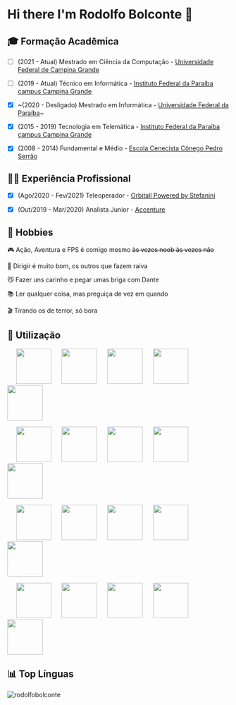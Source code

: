 # Hi there I'm Rodolfo Bolconte 👋

## 🎓 Formação Acadêmica
- [ ] (2021 - Atual) Mestrado em Ciência da Computação - <a href="http://www.computacao.ufcg.edu.br/pos-graduacao" target="_blank">Universidade Federal de Campina Grande</a>

- [ ] (2019 - Atual) Técnico em Informática - <a href="https://estudante.ifpb.edu.br/cursos/97/" target="_blank">Instituto Federal da Paraíba campus Campina Grande</a>

- [X] ~(2020 - Desligado) Mestrado em Informática - <a href="http://ppgi.ci.ufpb.br/" target="_blank">Universidade Federal da Paraíba</a>~

- [X] (2015 - 2019) Tecnologia em Telemática - <a href="https://estudante.ifpb.edu.br/cursos/27/" target="_blank">Instituto Federal da Paraíba campus Campina Grande</a>

- [X] (2008 - 2014) Fundamental e Médio - <a href="http://cnec.br/" target="_blank">Escola Cenecista Cônego Pedro Serrão</a>

## 👨‍💻 Experiência Profissional

- [X] (Ago/2020 - Fev/2021) Teleoperador - <a href="https://orbitall.com.br/" target="_blank">Orbitall Powered by Stefanini</a>

- [X] (Out/2019 - Mar/2020) Analista Junior - <a href="https://www.accenture.com/" target="_blank">Accenture</a>

## 🎢 Hobbies

🎮 Ação, Aventura e FPS é comigo mesmo ~~às vezes noob às vezes não~~

🚗 Dirigir é muito bom, os outros que fazem raiva

😼 Fazer uns carinho e pegar umas briga com Dante

📚 Ler qualquer coisa, mas preguiça de vez em quando

🎬 Tirando os de terror, só bora

## 🧠 Utilização

<p>
&nbsp;&nbsp;&nbsp;&nbsp;&nbsp;<img src="https://camo.githubusercontent.com/888e388801f947dec7c3d843942c277af25fe2b1aed1821542c4e711f210312a/68747470733a2f2f75706c6f61642e77696b696d656469612e6f72672f77696b6970656469612f636f6d6d6f6e732f7468756d622f632f63332f507974686f6e2d6c6f676f2d6e6f746578742e7376672f37363870782d507974686f6e2d6c6f676f2d6e6f746578742e7376672e706e67" width="80" height="80"/> &nbsp;&nbsp;&nbsp;&nbsp;&nbsp;<img src="https://camo.githubusercontent.com/3089bed0bd60ce0a2ecb92ac877f72aff90934bb7d7faefd923437b4389ab421/68747470733a2f2f63646e2e69636f6e73636f75742e636f6d2f69636f6e2f667265652f706e672d3531322f646a616e676f2d322d3238323835352e706e67" width="80" height="80"/> &nbsp;&nbsp;&nbsp;&nbsp;&nbsp;<img src="https://cdn.iconscout.com/icon/free/png-512/java-23-225999.png" width="80" height="80"/> &nbsp;&nbsp;&nbsp;&nbsp;&nbsp;<img src="https://cdn.iconscout.com/icon/free/png-512/c-programming-569564.png" width="80" height="80"/> &nbsp;&nbsp;&nbsp;&nbsp;&nbsp;<img src="https://cdn.iconscout.com/icon/free/png-256/mysql-5-226027.png" width="80" height="80"/>
</p>

<p>
&nbsp;&nbsp;&nbsp;&nbsp;&nbsp;<img src="https://cdn.worldvectorlogo.com/logos/html-1.svg" width="80" height="80"/> &nbsp;&nbsp;&nbsp;&nbsp;&nbsp;<img src="https://cdn.worldvectorlogo.com/logos/css-3.svg" width="80" height="80"/> &nbsp;&nbsp;&nbsp;&nbsp;&nbsp;<img src="https://cdn.worldvectorlogo.com/logos/javascript-1.svg" width="80" height="80"/> &nbsp;&nbsp;&nbsp;&nbsp;&nbsp;<img src="https://cdn.worldvectorlogo.com/logos/jquery.svg" width="80" height="80"/> &nbsp;&nbsp;&nbsp;&nbsp;&nbsp;<img src="https://cdn.worldvectorlogo.com/logos/bootstrap-4.svg" width="80" height="80"/>
</p>

<p>
&nbsp;&nbsp;&nbsp;&nbsp;&nbsp;<img src="https://cdn.worldvectorlogo.com/logos/microsoft-windows-22.svg" width="80" height="80"/> &nbsp;&nbsp;&nbsp;&nbsp;&nbsp;<img src="https://cdn.worldvectorlogo.com/logos/linux-tux.svg" width="80" height="80"/> &nbsp;&nbsp;&nbsp;&nbsp;&nbsp;<img src="https://cdn.worldvectorlogo.com/logos/ubuntu-4.svg" width="80" height="80"/> &nbsp;&nbsp;&nbsp;&nbsp;&nbsp;<img src="https://cdn.worldvectorlogo.com/logos/git-icon.svg" width="80" height="80"/> &nbsp;&nbsp;&nbsp;&nbsp;&nbsp;<img src="https://cdn.worldvectorlogo.com/logos/github-icon-1.svg" width="80" height="80"/>
</p>

<p>
&nbsp;&nbsp;&nbsp;&nbsp;&nbsp;<img src="https://cdn.worldvectorlogo.com/logos/google-2015.svg" width="80" height="80"/> &nbsp;&nbsp;&nbsp;&nbsp;&nbsp;<img src="https://cdn.worldvectorlogo.com/logos/wordpress-blue.svg" width="80" height="80"/> &nbsp;&nbsp;&nbsp;&nbsp;&nbsp;<img src="https://cdn.worldvectorlogo.com/logos/photoshop-cc-4.svg" width="80" height="80"/> &nbsp;&nbsp;&nbsp;&nbsp;&nbsp;<img src="https://cdn.worldvectorlogo.com/logos/adobe-illustrator-cc.svg" width="80" height="80"/> &nbsp;&nbsp;&nbsp;&nbsp;&nbsp;<img src="https://cdn.worldvectorlogo.com/logos/trello.svg" width="80" height="80"/>
</p>

## 📊 Top Línguas

<img src="https://github-readme-stats.vercel.app/api/top-langs/?username=rodolfobolconte&layout=compact" alt="rodolfobolconte" />
